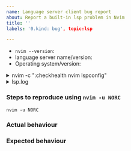 ```yaml
---
name: Language server client bug report
about: Report a built-in lsp problem in Nvim
title: ''
labels: '0.kind: bug', topic:lsp

---
```


<!-- Before reporting: search existing issues and check the FAQ. -->

- `nvim --version`:
- language server name/version:
- Operating system/version:

<details>
<summary>nvim -c ":checkhealth nvim lspconfig"</summary>

<!-- Paste the results from `nvim -c ":checkhealth nvim lspconfig"` here. -->

</details>

<details>
<summary>lsp.log</summary>

<!--
Please paste the lsp log before and after the problem.

You can set log level like this.
`:lua vim.lsp.set_log_level("debug")`

You can find the location of the log with the following command.
`:lua print(vim.lsp.get_log_path())`
-->

</details>

### Steps to reproduce using `nvim -u NORC`

```
nvim -u NORC
```

### Actual behaviour

### Expected behaviour


